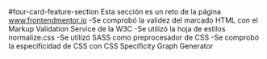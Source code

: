 #four-card-feature-section
Esta sección es un reto de la página www.frontendmentor.io
-Se comprobó la validez del marcado HTML con el Markup Validation Service de la W3C
-Se utilizó la hoja de estilos normalize.css
-Se utilizó SASS como preprocesador de CSS
-Se comprobó la especificidad de CSS con CSS Specificity Graph Generator